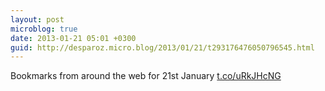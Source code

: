 ```yaml
---
layout: post
microblog: true
date: 2013-01-21 05:01 +0300
guid: http://desparoz.micro.blog/2013/01/21/t293176476050796545.html
---
```

Bookmarks from around the web for 21st January [t.co/uRkJHcNG](http://t.co/uRkJHcNG)
